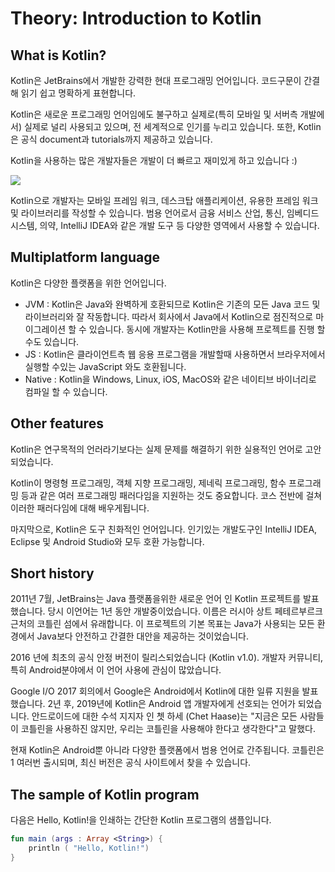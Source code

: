 # Theory: Introduction to Kotlin

## What is Kotlin?
Kotlin은 JetBrains에서 개발한 강력한 현대 프로그래밍 언어입니다. 코드구문이 간결해 읽기 쉽고 명확하게 표현합니다.

Kotlin은 새로운 프로그래밍 언어임에도 불구하고 실제로(특히 모바일 및 서버측 개발에서) 실제로 널리 사용되고 있으며, 전 세계적으로 인기를 누리고 있습니다. 또한, Kotlin은 공식 document과 tutorials까지 제공하고 있습니다.

Kotlin을 사용하는 많은 개발자들은 개발이 더 빠르고 재미있게 하고 있습니다 :)

![](https://ucarecdn.com/d3ec070f-92aa-4473-af87-20d486a424a4/)

Kotlin으로 개발자는 모바일 프레임 워크, 데스크탑 애플리케이션, 유용한 프레임 워크 및 라이브러리를 작성할 수 있습니다. 범용 언어로서 금융 서비스 산업, 통신, 임베디드 시스템, 의약, IntelliJ IDEA와 같은 개발 도구 등 다양한 영역에서 사용할 수 있습니다.


## Multiplatform language
Kotlin은 다양한 플랫폼을 위한 언어입니다.
- JVM : Kotlin은 Java와 완벽하게 호환되므로 Kotlin은 기존의 모든 Java 코드 및 라이브러리와 잘 작동합니다. 따라서 회사에서 Java에서 Kotlin으로 점진적으로 마이그레이션 할 수 있습니다. 동시에 개발자는 Kotlin만을 사용해 프로젝트를 진행 할 수도 있습니다.
- JS : Kotlin은 클라이언트측 웹 응용 프로그램을 개발할때 사용하면서 브라우저에서 실행할 수있는 JavaScript 와도 호환됩니다.
- Native : Kotlin을 Windows, Linux, iOS, MacOS와 같은 네이티브 바이너리로 컴파일 할 수 있습니다. 

## Other features
Kotlin은 연구목적의 언러라기보다는 실제 문제를 해결하기 위한 실용적인 언어로 고안되었습니다.

Kotlin이 명령형 프로그래밍, 객체 지향 프로그래밍, 제네릭 프로그래밍, 함수 프로그래밍 등과 같은 여러 프로그래밍 패러다임을 지원하는 것도 중요합니다. 코스 전반에 걸쳐 이러한 패러다임에 대해 배우게됩니다.

마지막으로, Kotlin은 도구 친화적인 언어입니다. 인기있는 개발도구인 IntelliJ IDEA, Eclipse 및 Android Studio와 모두 호환 가능합니다.

## Short history
2011년 7월, JetBrains는 Java 플랫폼을위한 새로운 언어 인 Kotlin 프로젝트를 발표했습니다. 당시 이언어는 1년 동안 개발중이었습니다. 이름은 러시아 상트 페테르부르크 근처의 코틀린 섬에서 유래합니다. 이 프로젝트의 기본 목표는 Java가 사용되는 모든 환경에서 Java보다 안전하고 간결한 대안을 제공하는 것이었습니다.

2016 년에 최초의 공식 안정 버전이 릴리스되었습니다 (Kotlin v1.0). 개발자 커뮤니티, 특히 Android분야에서 이 언어 사용에 관심이 많았습니다.

Google I/O 2017 회의에서 Google은 Android에서 Kotlin에 대한 일류 지원을 발표했습니다. 2년 후, 2019년에 Kotlin은 Android 앱 개발자에게 선호되는 언어가 되었습니다. 안드로이드에 대한 수석 지지자 인 쳇 하세 (Chet Haase)는 "지금은 모든 사람들이 코틀린을 사용하진 않지만, 우리는 코틀린을 사용해야 한다고 생각한다"고 말했다.

현재 Kotlin은 Android뿐 아니라 다양한 플랫폼에서 범용 언어로 간주됩니다. 코틀린은 1 여러번 출시되며, 최신 버전은 공식 사이트에서 찾을 수 있습니다.

## The sample of Kotlin program
다음은 Hello, Kotlin!을 인쇄하는 간단한 Kotlin 프로그램의 샘플입니다. 
```kotlin
fun main (args : Array <String>) {
    println ( "Hello, Kotlin!")
}
```
